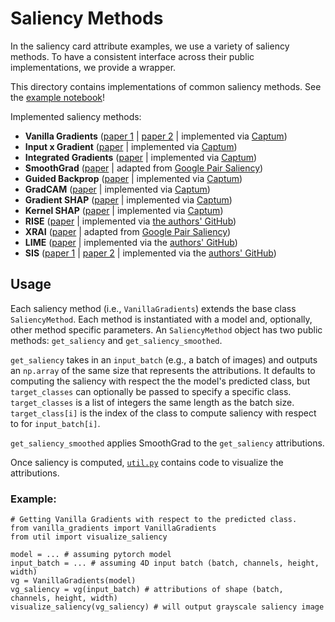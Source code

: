 # Saliency Methods

In the saliency card attribute examples, we use a variety of saliency methods. To have a consistent interface across their public implementations, we provide a wrapper.

This directory contains implementations of common saliency methods. See the [example notebook](https://github.com/mitvis/saliency-cards/blob/main/attribute_examples/saliency_method_examples.ipynb)!

Implemented saliency methods:
* **Vanilla Gradients** ([paper 1](https://www.researchgate.net/profile/Aaron_Courville/publication/265022827_Visualizing_Higher-Layer_Features_of_a_Deep_Network/links/53ff82b00cf24c81027da530.pdf) | [paper 2](https://arxiv.org/pdf/1312.6034.pdf) | implemented via [Captum](https://captum.ai/api/saliency.html))
* **Input x Gradient** ([paper](https://arxiv.org/pdf/1605.01713.pdf) | implemented via [Captum](https://captum.ai/api/input_x_gradient.html))
* **Integrated Gradients** ([paper](https://arxiv.org/pdf/1703.01365.pdf) | implemented via [Captum](https://captum.ai/api/integrated_gradients.html))
* **SmoothGrad** ([paper](https://arxiv.org/abs/1706.03825.pdf) | adapted from [Google Pair Saliency](https://github.com/PAIR-code/saliency))
* **Guided Backprop** ([paper](https://arxiv.org/pdf/1412.6806.pdf) | implemented via [Captum](https://captum.ai/api/guided_backprop.html))
* **GradCAM** ([paper](https://arxiv.org/pdf/1610.02391.pdf) | implemented via [Captum](https://captum.ai/api/layer.html#gradcam))
* **Gradient SHAP** ([paper](https://arxiv.org/pdf/1705.07874.pdf) | implemented via [Captum](https://captum.ai/api/gradient_shap.html))
* **Kernel SHAP** ([paper](https://arxiv.org/pdf/1705.07874.pdf) | implemented via [Captum](https://captum.ai/api/kernel_shap.html))
* **RISE** ([paper](https://arxiv.org/pdf/1806.07421.pdf) | implemented via [the authors' GitHub](https://github.com/eclique/RISE))
* **XRAI** ([paper](https://arxiv.org/pdf/1906.02825.pdf) | adapted from [Google Pair Saliency](https://github.com/PAIR-code/saliency))
* **LIME** ([paper](https://arxiv.org/pdf/1602.04938.pdf) | implemented via the [authors' GitHub](https://github.com/marcotcr/lime))
* **SIS** ([paper 1](https://arxiv.org/pdf/1810.03805.pdf) | [paper 2](https://arxiv.org/pdf/2003.08907.pdf) | implemented via the [authors' GitHub](https://github.com/gifford-lab/overinterpretation))

## Usage
Each saliency method (i.e., `VanillaGradients`) extends the base class `SaliencyMethod`. Each method is instantiated with a model and, optionally, other method specific parameters. An `SaliencyMethod` object has two public methods: `get_saliency` and `get_saliency_smoothed`. 

`get_saliency` takes in an `input_batch` (e.g., a batch of images) and outputs an `np.array` of the same size that represents the attributions. It defaults to computing the saliency with respect the the model's predicted class, but `target_classes` can optionally be passed to specify a specific class. `target_classes` is a list of integers the same length as the batch size. `target_class[i]` is the index of the class to compute saliency with respect to for `input_batch[i]`.

`get_saliency_smoothed` applies SmoothGrad to the `get_saliency` attributions.

Once saliency is computed, [`util.py`](https://github.mit.edu/aboggust/interpretability_methods/blob/master/util.py) contains code to visualize the attributions.

### Example:
```
# Getting Vanilla Gradients with respect to the predicted class.
from vanilla_gradients import VanillaGradients
from util import visualize_saliency

model = ... # assuming pytorch model 
input_batch = ... # assuming 4D input batch (batch, channels, height, width)
vg = VanillaGradients(model)
vg_saliency = vg(input_batch) # attributions of shape (batch, channels, height, width)
visualize_saliency(vg_saliency) # will output grayscale saliency image
```

